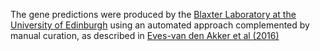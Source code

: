 [//]: # (Created by ./bin/manage_files.pl from ./species/Globodera_rostochiensis/PRJEB13504/Globodera_rostochiensis_PRJEB13504.annotation.html on Thu Jun 11 13:44:14 2020)
The gene predictions were produced by the [Blaxter Laboratory at the University of Edinburgh](http://www.nematodes.org/) using an automated approach complemented by manual curation, as described in [Eves-van den Akker et al (2016)](http://europepmc.org/abstract/MED/27286965)
